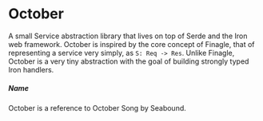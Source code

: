# October

A small Service abstraction library that lives on top of Serde and the Iron web framework.
October is inspired by the core concept of Finagle, that of representing a service very simply, as `S: Req -> Res`.
Unlike Finagle, October is a very tiny abstraction with the goal of building strongly typed Iron handlers.

##### Name

October is a reference to October Song by Seabound.